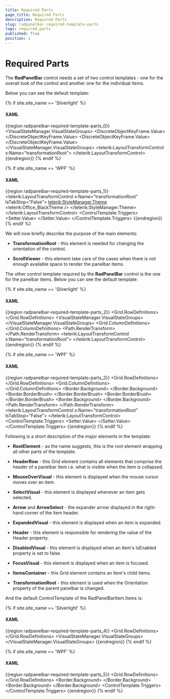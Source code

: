 ```yaml
---
title: Required Parts
page_title: Required Parts
description: Required Parts
slug: radpanelbar-required-template-parts
tags: required,parts
published: True
position: 1
---
```


# Required Parts

The __RadPanelBar__ control needs a set of two control templates - one for the overall look of the control and another one for the individual items.

Below you can see the default template:

{% if site.site_name == 'Silverlight' %}
#### __XAML__
{{region radpanelbar-required-template-parts_0}}
    <ControlTemplate x:Key="PanelBarControlTemplate" TargetType="telerik:RadPanelBar">
        <Grid>
            <VisualStateManager.VisualStateGroups>
                <VisualStateGroup x:Name="OrientationStates">
                    <VisualState x:Name="Vertical">
                        <Storyboard>
                            <ObjectAnimationUsingKeyFrames Duration="00:00:00" 
                                                           Storyboard.TargetName="transformationRoot"
                                                           Storyboard.TargetProperty="(LayoutTransformControl.LayoutTransform)">
                                <DiscreteObjectKeyFrame KeyTime="00:00:00">
                                    <DiscreteObjectKeyFrame.Value>
                                        <RotateTransform Angle="0" />
                                    </DiscreteObjectKeyFrame.Value>
                                </DiscreteObjectKeyFrame>
                            </ObjectAnimationUsingKeyFrames>
                        </Storyboard>
                    </VisualState>
                    <VisualState x:Name="Horizontal">
                        <Storyboard>
                            <ObjectAnimationUsingKeyFrames Duration="00:00:00" 
                                                           Storyboard.TargetName="transformationRoot"
                                                           Storyboard.TargetProperty="(LayoutTransformControl.LayoutTransform)">
                                <DiscreteObjectKeyFrame KeyTime="00:00:00">
                                    <DiscreteObjectKeyFrame.Value>
                                        <RotateTransform Angle="-90" />
                                    </DiscreteObjectKeyFrame.Value>
                                </DiscreteObjectKeyFrame>
                            </ObjectAnimationUsingKeyFrames>
                        </Storyboard>
                    </VisualState>
                </VisualStateGroup>
            </VisualStateManager.VisualStateGroups>
            <telerik:LayoutTransformControl x:Name="transformationRoot">
                <Border Background="{TemplateBinding Background}" 
                        BorderBrush="{TemplateBinding BorderBrush}"
                        BorderThickness="{TemplateBinding BorderThickness}">
                    <ScrollViewer x:Name="ScrollViewer" 
                                  HorizontalContentAlignment="{TemplateBinding HorizontalContentAlignment}"
                                  HorizontalScrollBarVisibility="Auto"
                                  IsTabStop="False"
                                  Padding="{TemplateBinding Padding}"
                                  telerik:ScrollViewerExtensions.EnableMouseWheel="True"
                                  telerik:StyleManager.Theme="{StaticResource Theme}"
                                  VerticalContentAlignment="{TemplateBinding VerticalContentAlignment}"
                                  VerticalScrollBarVisibility="Auto">
                        <ItemsPresenter />
                    </ScrollViewer>
                </Border>
            </telerik:LayoutTransformControl>
        </Grid>
    </ControlTemplate>
{{endregion}}
{% endif %}

{% if site.site_name == 'WPF' %}
#### __XAML__
{{region radpanelbar-required-template-parts_1}}
    <ControlTemplate x:Key="PanelBarControlTemplate" TargetType="{x:Type telerik:RadPanelBar}">
        <Grid>
            <telerik:LayoutTransformControl x:Name="transformationRoot" IsTabStop="False">
                <Border Background="{TemplateBinding Background}" 
                        BorderBrush="{TemplateBinding BorderBrush}"
                        BorderThickness="{TemplateBinding BorderThickness}">
                    <ScrollViewer x:Name="ScrollViewer" 
                                  HorizontalContentAlignment="{TemplateBinding HorizontalContentAlignment}"
                                  HorizontalScrollBarVisibility="Auto"
                                  IsTabStop="False"
                                  Padding="{TemplateBinding Padding}"
                                  VerticalContentAlignment="{TemplateBinding VerticalContentAlignment}"
                                  VerticalScrollBarVisibility="Auto">
                        <telerik:StyleManager.Theme>
                            <telerik:Office_BlackTheme />
                        </telerik:StyleManager.Theme>
                        <ItemsPresenter />
                    </ScrollViewer>
                </Border>
            </telerik:LayoutTransformControl>
        </Grid>
        <ControlTemplate.Triggers>
            <Trigger Property="Orientation" Value="Horizontal">
                <Setter TargetName="transformationRoot" Property="LayoutTransform">
                    <Setter.Value>
                        <RotateTransform Angle="-90" />
                    </Setter.Value>
                </Setter>
            </Trigger>
        </ControlTemplate.Triggers>
    </ControlTemplate>
{{endregion}}
{% endif %}

We will now briefly describe the purpose of the main elements:

* __TransformationRoot__ - this element is needed for changing the orientation of the control.					

* __ScrollViewer__ - this element take care of the cases when there is not enough available space to render the panelbar items.					

The other control template required by the __RadPanelBar__ control is the one for the panelbar items. Below you can see the default template:

{% if site.site_name == 'Silverlight' %}
#### __XAML__
{{region radpanelbar-required-template-parts_2}}
    <ControlTemplate x:Key="PanelBarItemTopLevelTemplate" TargetType="telerik:RadPanelBarItem">
        <Grid x:Name="RootElement">
            <Grid.RowDefinitions>
                <RowDefinition Height="Auto" />
                <RowDefinition Height="*" />
            </Grid.RowDefinitions>
            <VisualStateManager.VisualStateGroups>
                <VisualStateGroup x:Name="CommonStates">
                    <VisualState x:Name="Normal" />
                    <VisualState x:Name="Disabled">
                        <Storyboard>
                            <DoubleAnimation Duration="0" 
                                             Storyboard.TargetName="NormalVisual"
                                             Storyboard.TargetProperty="Opacity"
                                             To="0" />
                            <DoubleAnimation Duration="0" 
                                             Storyboard.TargetName="DisabledVisual"
                                             Storyboard.TargetProperty="Opacity"
                                             To="1" />
                            <DoubleAnimation Duration="0" 
                                             Storyboard.TargetName="arrow"
                                             Storyboard.TargetProperty="Opacity"
                                             To="0.5" />
                            <DoubleAnimation Duration="0" 
                                             Storyboard.TargetName="Header"
                                             Storyboard.TargetProperty="Opacity"
                                             To="0.5" />
                        </Storyboard>
                    </VisualState>
                    <VisualState x:Name="MouseOver">
                        <Storyboard>
                            <DoubleAnimation Duration="0" 
                                             Storyboard.TargetName="MouseOverVisual"
                                             Storyboard.TargetProperty="Opacity"
                                             To="1" />
                        </Storyboard>
                    </VisualState>
                    <VisualState x:Name="MouseOut" />
                </VisualStateGroup>
                <VisualStateGroup x:Name="SelectionStates">
                    <VisualState x:Name="Unselected" />
                    <VisualState x:Name="Selected">
                        <Storyboard>
                            <DoubleAnimation Duration="0" 
                                             Storyboard.TargetName="SelectVisual"
                                             Storyboard.TargetProperty="Opacity"
                                             To="1" />
                        </Storyboard>
                    </VisualState>
                </VisualStateGroup>
                <VisualStateGroup x:Name="ExpandStates">
                    <VisualState x:Name="Expanded">
                        <Storyboard>
                            <DoubleAnimation Duration="0" 
                                             Storyboard.TargetName="directionRotation"
                                             Storyboard.TargetProperty="Angle"
                                             To="180" />
                            <ObjectAnimationUsingKeyFrames Duration="0" 
                                                           Storyboard.TargetName="ItemsContainer"
                                                           Storyboard.TargetProperty="Visibility">
                                <DiscreteObjectKeyFrame KeyTime="0" Value="Visible" />
                            </ObjectAnimationUsingKeyFrames>
                            <DoubleAnimation Duration="0:0:0.2" 
                                             From="0.0"
                                             Storyboard.TargetName="ItemsContainer"
                                             Storyboard.TargetProperty="Opacity"
                                             To="1.0" />
                        </Storyboard>
                    </VisualState>
                    <VisualState x:Name="Collapsed" />
                </VisualStateGroup>
                <VisualStateGroup x:Name="FocusStates">
                    <VisualState x:Name="Focused">
                        <Storyboard>
                            <ObjectAnimationUsingKeyFrames Duration="0" 
                                                           Storyboard.TargetName="FocusVisual"
                                                           Storyboard.TargetProperty="Visibility">
                                <DiscreteObjectKeyFrame KeyTime="0" Value="Visible" />
                            </ObjectAnimationUsingKeyFrames>
                        </Storyboard>
                    </VisualState>
                    <VisualState x:Name="Unfocused">
                        <Storyboard>
                            <ObjectAnimationUsingKeyFrames Duration="0" 
                                                           Storyboard.TargetName="FocusVisual"
                                                           Storyboard.TargetProperty="Visibility">
                                <DiscreteObjectKeyFrame KeyTime="0" Value="Collapsed" />
                            </ObjectAnimationUsingKeyFrames>
                        </Storyboard>
                    </VisualState>
                </VisualStateGroup>
            </VisualStateManager.VisualStateGroups>
            <Grid x:Name="HeaderRow">
                <Grid.ColumnDefinitions>
                    <ColumnDefinition Width="Auto" />
                    <ColumnDefinition Width="Auto" />
                    <ColumnDefinition Width="Auto" />
                    <ColumnDefinition Width="*" />
                    <ColumnDefinition Width="Auto" />
                </Grid.ColumnDefinitions>
                <Border x:Name="NormalVisual" 
                        Grid.ColumnSpan="5"
                        BorderBrush="{TemplateBinding BorderBrush}"
                        BorderThickness="{TemplateBinding BorderThickness}">
                    <Border Background="{TemplateBinding Background}" 
                            BorderBrush="{StaticResource ControlItem_InnerBorder_Normal}"
                            BorderThickness="1" />
                </Border>
                <Border x:Name="MouseOverVisual" 
                        Grid.ColumnSpan="5"
                        BorderBrush="{StaticResource ControlItem_OuterBorder_MouseOver}"
                        BorderThickness="1"
                        Opacity="0">
                    <Border Background="{StaticResource ControlItem_Background_MouseOver}" 
                            BorderBrush="{StaticResource ControlItem_InnerBorder_MouseOver}"
                            BorderThickness="1" />
                </Border>
                <Border x:Name="SelectVisual" 
                        Grid.ColumnSpan="5"
                        BorderBrush="{StaticResource ControlItem_OuterBorder_Selected}"
                        BorderThickness="1"
                        Opacity="0">
                    <Border Background="{StaticResource ControlItem_Background_Selected}" 
                            BorderBrush="{StaticResource ControlItem_InnerBorder_Selected}"
                            BorderThickness="1" />
                </Border>
                <Border x:Name="DisabledVisual" 
                        Grid.ColumnSpan="5"
                        BorderBrush="{StaticResource ControlOuterBorder_Disabled}"
                        BorderThickness="1"
                        Opacity="0">
                    <Border Background="{StaticResource ControlBackground_Disabled}" 
                            BorderBrush="{StaticResource ControlInnerBorder_Disabled}"
                            BorderThickness="1" />
                </Border>
                <Path x:Name="arrow" 
                      Grid.Column="5"
                      Margin="7 0"
                      HorizontalAlignment="Right"
                      VerticalAlignment="Center"
                      Data="M 1,1.5 L 4.5,5 L 8,1.5"
                      Opacity="1"
                      RenderTransformOrigin="0.5 0.5"
                      Stretch="None"
                      Stroke="{StaticResource ControlElement_Normal}"
                      StrokeThickness="2">
                    <Path.RenderTransform>
                        <RotateTransform x:Name="directionRotation" Angle="0" />
                    </Path.RenderTransform>
                </Path>
                <ContentPresenter x:Name="Header" 
                                  Grid.ColumnSpan="4"
                                  Margin="{TemplateBinding Padding}"
                                  HorizontalAlignment="{TemplateBinding HorizontalContentAlignment}"
                                  VerticalAlignment="{TemplateBinding VerticalContentAlignment}"
                                  ContentTemplate="{TemplateBinding HeaderTemplate}" />
                <Rectangle x:Name="FocusVisual" 
                           Grid.Column="0"
                           Grid.ColumnSpan="5"
                           IsHitTestVisible="False"
                           Stroke="{StaticResource FocusBrushBlack}"
                           StrokeDashArray="1 2"
                           StrokeThickness="1"
                           Visibility="Collapsed" />
            </Grid>
            <Grid x:Name="ItemsContainer" 
                  Grid.Row="1"
                  Visibility="Collapsed">
                <telerik:LayoutTransformControl x:Name="transformationRoot">
                    <ItemsPresenter />
                </telerik:LayoutTransformControl>
            </Grid>
        </Grid>
    </ControlTemplate>
{{endregion}}
{% endif %}

{% if site.site_name == 'WPF' %}
#### __XAML__
{{region radpanelbar-required-template-parts_3}}
    <ControlTemplate x:Key="PanelBarItemTopLevelTemplate" TargetType="{x:Type telerik:RadPanelBarItem}">
        <Grid x:Name="RootElement" SnapsToDevicePixels="True">
            <Grid.RowDefinitions>
                <RowDefinition Height="Auto" />
                <RowDefinition Height="*" />
            </Grid.RowDefinitions>
            <Grid x:Name="HeaderRow">
                <Grid.ColumnDefinitions>
                    <ColumnDefinition Width="Auto" />
                    <ColumnDefinition Width="Auto" />
                    <ColumnDefinition Width="Auto" />
                    <ColumnDefinition Width="*" />
                    <ColumnDefinition Width="Auto" />
                </Grid.ColumnDefinitions>
                <Border x:Name="NormalVisual" 
                        Grid.ColumnSpan="5"
                        BorderBrush="{TemplateBinding BorderBrush}"
                        BorderThickness="{TemplateBinding BorderThickness}">
                    <Border Background="{TemplateBinding Background}" 
                            BorderBrush="White"
                            BorderThickness="1" />
                </Border>
                <Border x:Name="MouseOverVisual" 
                        Grid.ColumnSpan="5"
                        BorderBrush="#FFFFC92B"
                        BorderThickness="1"
                        Opacity="0">
                    <Border BorderBrush="White" BorderThickness="1">
                        <Border.Background>
                            <LinearGradientBrush StartPoint="0.5,0" EndPoint="0.5,1">
                                <GradientStop Offset="1" Color="#FFFFFBA3" />
                                <GradientStop Offset="0" Color="#FFFFFBDA" />
                                <GradientStop Offset="0.43" Color="#FFFFD25A" />
                                <GradientStop Offset="0.42" Color="#FFFEEBAE" />
                            </LinearGradientBrush>
                        </Border.Background>
                    </Border>
                </Border>
                <Border x:Name="SelectVisual" 
                        Grid.ColumnSpan="5"
                        BorderThickness="1"
                        Opacity="0">
                    <Border.BorderBrush>
                        <LinearGradientBrush StartPoint="0.5,0" EndPoint="0.5,1">
                            <GradientStop Color="#FF282828" />
                            <GradientStop Offset="1" Color="#FF5F5F5F" />
                        </LinearGradientBrush>
                    </Border.BorderBrush>
                    <Border BorderThickness="1">
                        <Border.BorderBrush>
                            <LinearGradientBrush StartPoint="0.5,0" EndPoint="0.5,1">
                                <GradientStop Color="#FFB69A78" />
                                <GradientStop Offset="0.126" Color="#FFFFE17A" />
                            </LinearGradientBrush>
                        </Border.BorderBrush>
                        <Border.Background>
                            <LinearGradientBrush StartPoint="0.5,0" EndPoint="0.5,1">
                                <GradientStop Offset="0.996" Color="#FFFFD74E" />
                                <GradientStop Offset="0.17" Color="#FFFFDCAB" />
                                <GradientStop Offset="0.57" Color="#FFFFB062" />
                                <GradientStop Offset="0.56" Color="#FFFFD18F" />
                                <GradientStop Color="#FFFFBA74" />
                            </LinearGradientBrush>
                        </Border.Background>
                    </Border>
                </Border>
                <Border x:Name="DisabledVisual" 
                        Grid.ColumnSpan="5"
                        BorderBrush="#FF989898"
                        BorderThickness="1"
                        Opacity="0">
                    <Border Background="#FFE0E0E0" 
                            BorderBrush="Transparent"
                            BorderThickness="1" />
                </Border>
                <Path x:Name="arrow" 
                      Grid.Column="5"
                      Margin="7,0"
                      HorizontalAlignment="Right"
                      VerticalAlignment="Center"
                      Data="M1,1.5L4.5,5 8,1.5"
                      Opacity="1"
                      RenderTransformOrigin="0.5,0.5"
                      Stretch="None"
                      Stroke="Black"
                      StrokeThickness="2">
                    <Path.RenderTransform>
                        <RotateTransform Angle="0" />
                    </Path.RenderTransform>
                </Path>
                <ContentControl x:Name="Header" 
                                Grid.ColumnSpan="4"
                                Margin="{TemplateBinding Padding}"
                                HorizontalAlignment="{TemplateBinding HorizontalContentAlignment}"
                                VerticalAlignment="{TemplateBinding VerticalContentAlignment}"
                                ContentTemplate="{TemplateBinding HeaderTemplate}"
                                FontSize="{TemplateBinding FontSize}"
                                Foreground="{TemplateBinding Foreground}" />
                <Rectangle x:Name="FocusVisual" 
                           Grid.Column="0"
                           Grid.ColumnSpan="5"
                           IsHitTestVisible="False"
                           Stroke="Black"
                           StrokeDashArray="1 2"
                           StrokeThickness="1"
                           Visibility="Collapsed" />
            </Grid>
            <Grid x:Name="ItemsContainer" 
                  Grid.Row="1"
                  Visibility="Collapsed">
                <telerik:LayoutTransformControl x:Name="transformationRoot" IsTabStop="False">
                    <ItemsPresenter />
                </telerik:LayoutTransformControl>
            </Grid>
        </Grid>
        <ControlTemplate.Triggers>
            <Trigger Property="IsSelected" Value="True">
                <Setter TargetName="SelectVisual" Property="Opacity" Value="1" />
            </Trigger>
            <Trigger Property="IsFocused" Value="True">
                <Setter TargetName="FocusVisual" Property="Visibility" Value="Visible" />
            </Trigger>
            <Trigger Property="IsExpanded" Value="True">
                <Setter TargetName="arrow" Property="LayoutTransform">
                    <Setter.Value>
                        <TransformGroup>
                            <RotateTransform Angle="180" />
                        </TransformGroup>
                    </Setter.Value>
                </Setter>
                <Setter TargetName="ItemsContainer" Property="Visibility" Value="Visible" />
            </Trigger>
            <Trigger Property="IsEnabled" Value="False">
                <Setter TargetName="DisabledVisual" Property="Opacity" Value="1" />
                <Setter TargetName="NormalVisual" Property="Opacity" Value="0" />
            </Trigger>
            <Trigger Property="IsMouseOver" Value="True">
                <Setter TargetName="MouseOverVisual" Property="Opacity" Value="1" />
            </Trigger>
        </ControlTemplate.Triggers>
    </ControlTemplate>
{{endregion}}
{% endif %}

Following is a short description of the major elements in the template:

* __RootElement__ - as the name suggests, this is the root element wrapping all other parts of the template.					  

* __HeaderRow__ - this Grid element contains all elements that comprise the header of a panelbar item i.e. what is visible when the item is collapsed.					  

* __MouseOverVisual__ - this element is displayed when the mouse cursor moves over an item.					  

* __SelectVisual__ - this element is displayed whenever an item gets selected.					  

* __Arrow__ and __ArrowSelect__  - the expander arrow displayed in the right-hand corner of the item header.					  

* __ExpandedVisual__ - this element is displayed when an item is expanded.					  

* __Header__ - this element is responsible for rendering the value of the Header property.					  

* __DisabledVisual__ - this element is displayed when an item's IsEnabled property is set to false.					  

* __FocusVisual__ - this element is displayed when an item is focused.					  

* __ItemsContainer__ - this Grid element contains an item's child items.					  

* __TransformationRoot__ - this element is used when the Orientation property of the parent panelbar is changed.					  

And the default ControlTemplate of the RadPanelBarItem.Items is:

{% if site.site_name == 'Silverlight' %}
#### __XAML__
{{region radpanelbar-required-template-parts_4}}
    <ControlTemplate x:Key="PanelBarItemSecondLevelTemplate" TargetType="telerik:RadPanelBarItem">
        <Grid x:Name="RootElement">
            <Grid.RowDefinitions>
                <RowDefinition Height="Auto" />
                <RowDefinition Height="*" />
            </Grid.RowDefinitions>
            <VisualStateManager.VisualStateGroups>
                <VisualStateGroup x:Name="CommonStates">
                    <VisualState x:Name="Normal" />
                    <VisualState x:Name="Disabled">
                        <Storyboard>
                            <DoubleAnimation Duration="0" 
                                             Storyboard.TargetName="DisabledVisual"
                                             Storyboard.TargetProperty="Opacity"
                                             To="1.0" />
                        </Storyboard>
                    </VisualState>
                    <VisualState x:Name="MouseOver">
                        <Storyboard>
                            <DoubleAnimation Duration="0:0:0.2" 
                                             Storyboard.TargetName="MouseOverVisual"
                                             Storyboard.TargetProperty="Opacity"
                                             To="1.0" />
                        </Storyboard>
                    </VisualState>
                    <VisualState x:Name="MouseOut">
                        <Storyboard>
                            <DoubleAnimation Duration="0:0:0.2" 
                                             Storyboard.TargetName="MouseOverVisual"
                                             Storyboard.TargetProperty="Opacity"
                                             To="0.0" />
                        </Storyboard>
                    </VisualState>
                </VisualStateGroup>
                <VisualStateGroup x:Name="SelectionStates">
                    <VisualState x:Name="Unselected" />
                    <VisualState x:Name="Selected">
                        <Storyboard>
                            <DoubleAnimation Duration="0" 
                                             Storyboard.TargetName="SelectionVisual"
                                             Storyboard.TargetProperty="Opacity"
                                             To="1" />
                        </Storyboard>
                    </VisualState>
                </VisualStateGroup>
                <VisualStateGroup x:Name="ExpandStates">
                    <VisualState x:Name="Expanded">
                        <Storyboard>
                            <ObjectAnimationUsingKeyFrames Duration="0" 
                                                           Storyboard.TargetName="ItemsContainer"
                                                           Storyboard.TargetProperty="Visibility">
                                <DiscreteObjectKeyFrame KeyTime="0" Value="Visible" />
                            </ObjectAnimationUsingKeyFrames>
                            <DoubleAnimation Duration="0:0:0.2" 
                                             From="0.0"
                                             Storyboard.TargetName="ItemsContainer"
                                             Storyboard.TargetProperty="Opacity"
                                             To="1.0" />
                        </Storyboard>
                    </VisualState>
                    <VisualState x:Name="Collapsed" />
                </VisualStateGroup>
                <VisualStateGroup x:Name="FocusStates">
                    <VisualState x:Name="Focused">
                        <Storyboard>
                            <ObjectAnimationUsingKeyFrames Duration="0" 
                                                           Storyboard.TargetName="FocusVisual"
                                                           Storyboard.TargetProperty="Visibility">
                                <DiscreteObjectKeyFrame KeyTime="0" Value="Visible" />
                            </ObjectAnimationUsingKeyFrames>
                        </Storyboard>
                    </VisualState>
                    <VisualState x:Name="Unfocused">
                        <Storyboard>
                            <ObjectAnimationUsingKeyFrames Duration="0" 
                                                           Storyboard.TargetName="FocusVisual"
                                                           Storyboard.TargetProperty="Visibility">
                                <DiscreteObjectKeyFrame KeyTime="0" Value="Collapsed" />
                            </ObjectAnimationUsingKeyFrames>
                        </Storyboard>
                    </VisualState>
                </VisualStateGroup>
            </VisualStateManager.VisualStateGroups>
            <Grid x:Name="HeaderRow" Background="Transparent">
                <Border x:Name="MouseOverVisual" 
                        BorderBrush="{StaticResource ControlSubItem_OuterBorder_MouseOver}"
                        BorderThickness="{StaticResource ControlSubItem_OuterBorderThickness}"
                        CornerRadius="{StaticResource ControlSubItem_OuterCornerRadius}"
                        Opacity="0">
                    <Border Background="{StaticResource ControlSubItem_Background_MouseOver}" 
                            BorderBrush="{StaticResource ControlSubItem_InnerBorder_MouseOver}"
                            BorderThickness="{StaticResource ControlSubItem_InnerBorderThickness}"
                            CornerRadius="{StaticResource ControlSubItem_InnerCornerRadius}" />
                </Border>
                <Border x:Name="SelectionVisual" 
                        BorderBrush="{StaticResource ControlSubItem_OuterBorder_Selected}"
                        BorderThickness="{StaticResource ControlSubItem_OuterBorderThickness}"
                        CornerRadius="{StaticResource ControlSubItem_OuterCornerRadius}"
                        Opacity="0">
                    <Border Background="{StaticResource ControlSubItem_Background_Selected}" 
                            BorderBrush="{StaticResource ControlSubItem_InnerBorder_Selected}"
                            BorderThickness="{StaticResource ControlSubItem_InnerBorderThickness}"
                            CornerRadius="{StaticResource ControlSubItem_InnerCornerRadius}" />
                </Border>
                <Border x:Name="DisabledVisual" 
                        BorderBrush="{StaticResource ControlOuterBorder_Disabled}"
                        BorderThickness="{StaticResource ControlSubItem_OuterBorderThickness}"
                        CornerRadius="{StaticResource ControlSubItem_OuterCornerRadius}"
                        Opacity="0">
                    <Border Background="{StaticResource ControlBackground_Disabled}" 
                            BorderBrush="{StaticResource ControlInnerBorder_Disabled}"
                            BorderThickness="{StaticResource ControlSubItem_InnerBorderThickness}"
                            CornerRadius="{StaticResource ControlSubItem_InnerCornerRadius}" />
                </Border>
                <ContentPresenter x:Name="Header" 
                                  Margin="{TemplateBinding Padding}"
                                  HorizontalAlignment="{TemplateBinding HorizontalContentAlignment}"
                                  VerticalAlignment="{TemplateBinding VerticalContentAlignment}"
                                  ContentTemplate="{TemplateBinding HeaderTemplate}" />
                <Rectangle x:Name="FocusVisual" 
                           IsHitTestVisible="False"
                           RadiusX="2"
                           RadiusY="2"
                           Stroke="{StaticResource FocusBrushBlack}"
                           StrokeDashArray="1 2"
                           StrokeThickness="1"
                           Visibility="Collapsed" />
            </Grid>
            <Grid x:Name="ItemsContainer" 
                  Grid.Row="1"
                  Visibility="Collapsed">
                <ItemsPresenter />
            </Grid>
        </Grid>
    </ControlTemplate>
{{endregion}}
{% endif %}

{% if site.site_name == 'WPF' %}
#### __XAML__
{{region radpanelbar-required-template-parts_5}}
    <ControlTemplate x:Key="PanelBarItemSecondLevelTemplate" TargetType="{x:Type telerik:RadPanelBarItem}">
        <Grid x:Name="RootElement">
            <Grid.RowDefinitions>
                <RowDefinition Height="Auto" />
                <RowDefinition Height="*" />
            </Grid.RowDefinitions>
            <Grid x:Name="HeaderRow" Background="Transparent">
                <Border x:Name="MouseOverVisual" 
                        BorderBrush="#FFFFC92B"
                        BorderThickness="1"
                        CornerRadius="1"
                        Opacity="0">
                    <Border BorderBrush="White" 
                            BorderThickness="1"
                            CornerRadius="0">
                        <Border.Background>
                            <LinearGradientBrush StartPoint="0.5,0" EndPoint="0.5,1">
                                <GradientStop Offset="1" Color="#FFFFFBA3" />
                                <GradientStop Offset="0" Color="#FFFFFBDA" />
                            </LinearGradientBrush>
                        </Border.Background>
                    </Border>
                </Border>
                <Border x:Name="SelectionVisual" 
                        BorderBrush="#FFFFC92B"
                        BorderThickness="1"
                        CornerRadius="1"
                        Opacity="0">
                    <Border BorderBrush="White" 
                            BorderThickness="1"
                            CornerRadius="0">
                        <Border.Background>
                            <LinearGradientBrush StartPoint="0.5,0" EndPoint="0.5,1">
                                <GradientStop Offset="1" Color="#FFFCE79F" />
                                <GradientStop Color="#FFFDD3A8" />
                            </LinearGradientBrush>
                        </Border.Background>
                    </Border>
                </Border>
                <Border x:Name="DisabledVisual" 
                        BorderBrush="#FF989898"
                        BorderThickness="1"
                        CornerRadius="1"
                        Opacity="0">
                    <Border Background="#FFE0E0E0" 
                            BorderBrush="Transparent"
                            BorderThickness="1"
                            CornerRadius="0" />
                </Border>
                <ContentControl x:Name="Header" 
                                Margin="{TemplateBinding Padding}"
                                HorizontalAlignment="{TemplateBinding HorizontalContentAlignment}"
                                VerticalAlignment="{TemplateBinding VerticalContentAlignment}"
                                ContentTemplate="{TemplateBinding HeaderTemplate}"
                                Foreground="{TemplateBinding Foreground}" />
                <Rectangle x:Name="FocusVisual" 
                           IsHitTestVisible="False"
                           RadiusX="2"
                           RadiusY="2"
                           Stroke="Black"
                           StrokeDashArray="1 2"
                           StrokeThickness="1"
                           Visibility="Collapsed" />
            </Grid>
            <Grid x:Name="ItemsContainer" 
                  Grid.Row="1"
                  Visibility="Collapsed">
                <ItemsPresenter />
            </Grid>
        </Grid>
        <ControlTemplate.Triggers>
            <Trigger Property="IsSelected" Value="True">
                <Setter TargetName="SelectionVisual" Property="Opacity" Value="1" />
            </Trigger>
            <Trigger Property="IsFocused" Value="True">
                <Setter TargetName="FocusVisual" Property="Visibility" Value="Visible" />
            </Trigger>
            <Trigger Property="IsExpanded" Value="True">
                <Setter TargetName="ItemsContainer" Property="Visibility" Value="Visible" />
            </Trigger>
            <Trigger Property="IsEnabled" Value="False">
                <Setter TargetName="DisabledVisual" Property="Opacity" Value="1" />
            </Trigger>
            <EventTrigger RoutedEvent="Mouse.MouseEnter" SourceName="HeaderRow">
                <BeginStoryboard>
                    <Storyboard>
                        <DoubleAnimation Duration="0:0:0.2" 
                                         Storyboard.TargetName="MouseOverVisual"
                                         Storyboard.TargetProperty="Opacity"
                                         To="1" />
                    </Storyboard>
                </BeginStoryboard>
            </EventTrigger>
            <EventTrigger RoutedEvent="Mouse.MouseLeave" SourceName="HeaderRow">
                <BeginStoryboard>
                    <Storyboard>
                        <DoubleAnimation Duration="0:0:0.2" 
                                         Storyboard.TargetName="MouseOverVisual"
                                         Storyboard.TargetProperty="Opacity"
                                         To="0" />
                    </Storyboard>
                </BeginStoryboard>
            </EventTrigger>
        </ControlTemplate.Triggers>
    </ControlTemplate>
{{endregion}}
{% endif %}